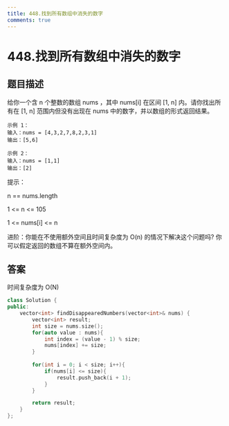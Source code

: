 ```yaml
---
title: 448.找到所有数组中消失的数字
comments: true
---
```


#  448.找到所有数组中消失的数字
## 题目描述

给你一个含 n 个整数的数组 nums ，其中 nums[i] 在区间 [1, n] 内。请你找出所有在 [1, n] 范围内但没有出现在 nums 中的数字，并以数组的形式返回结果。

    示例 1：
    输入：nums = [4,3,2,7,8,2,3,1]
    输出：[5,6]

    示例 2：
    输入：nums = [1,1]
    输出：[2]
 

提示：

n == nums.length

1 <= n <= 105

1 <= nums[i] <= n

进阶：你能在不使用额外空间且时间复杂度为 O(n) 的情况下解决这个问题吗? 你可以假定返回的数组不算在额外空间内。

## 答案
时间复杂度为 O(N)
```cpp
class Solution {
public:
    vector<int> findDisappearedNumbers(vector<int>& nums) {
        vector<int> result;
        int size = nums.size();
        for(auto value : nums){
            int index = (value - 1) % size;
            nums[index] += size;
        }
        
        for(int i = 0; i < size; i++){
            if(nums[i] <= size){
                result.push_back(i + 1);
            }
        }

        return result;
    }
};
```